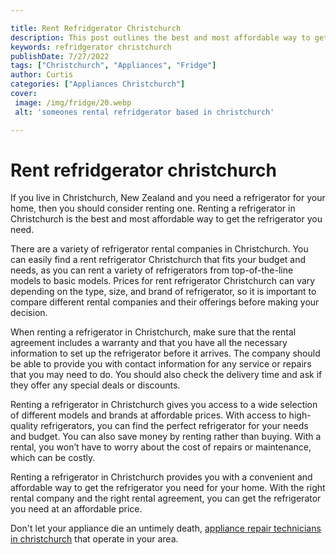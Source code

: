 ```yaml
---

title: Rent Refridgerator Christchurch
description: This post outlines the best and most affordable way to get a refrigerator in Christchurch, New Zealand, and informs readers considering renting one - read on to find out more!
keywords: refridgerator christchurch
publishDate: 7/27/2022
tags: ["Christchurch", "Appliances", "Fridge"]
author: Curtis
categories: ["Appliances Christchurch"]
cover: 
 image: /img/fridge/20.webp
 alt: 'someones rental refridgerator based in christchurch'

---
```


# Rent refridgerator christchurch

If you live in Christchurch, New Zealand and you need a refrigerator for your home, then you should consider renting one. Renting a refrigerator in Christchurch is the best and most affordable way to get the refrigerator you need.

There are a variety of refrigerator rental companies in Christchurch. You can easily find a rent refrigerator Christchurch that fits your budget and needs, as you can rent a variety of refrigerators from top-of-the-line models to basic models. Prices for rent refrigerator Christchurch can vary depending on the type, size, and brand of refrigerator, so it is important to compare different rental companies and their offerings before making your decision.

When renting a refrigerator in Christchurch, make sure that the rental agreement includes a warranty and that you have all the necessary information to set up the refrigerator before it arrives. The company should be able to provide you with contact information for any service or repairs that you may need to do. You should also check the delivery time and ask if they offer any special deals or discounts.

Renting a refrigerator in Christchurch gives you access to a wide selection of different models and brands at affordable prices. With access to high-quality refrigerators, you can find the perfect refrigerator for your needs and budget. You can also save money by renting rather than buying. With a rental, you won’t have to worry about the cost of repairs or maintenance, which can be costly.

Renting a refrigerator in Christchurch provides you with a convenient and affordable way to get the refrigerator you need for your home. With the right rental company and the right rental agreement, you can get the refrigerator you need at an affordable price.

Don't let your appliance die an untimely death, <a href="/pages/appliance-repair-technicians-in-christchurch/">appliance repair technicians in christchurch</a> that operate in your area.